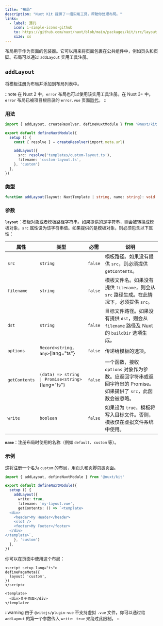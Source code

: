```yaml
---
title: "布局"
description: "Nuxt Kit 提供了一组实用工具，帮助你处理布局。"
links:
  - label: 源码
    icon: i-simple-icons-github
    to: https://github.com/nuxt/nuxt/blob/main/packages/kit/src/layout.ts
    size: xs
---
```


布局用于作为页面的包装器。它可以用来将页面包裹在公共组件中，例如页头和页脚。布局可以通过 `addLayout` 实用工具注册。

## `addLayout`

将模板注册为布局并添加到布局列表中。

::note
在 Nuxt 2 中，`error` 布局也可以使用该实用工具注册。在 Nuxt 3+ 中，`error` 布局已被项目根目录的 `error.vue` 页面[取代](/docs/getting-started/error-handling#rendering-an-error-page)。
::

### 用法

```ts twoslash
import { addLayout, createResolver, defineNuxtModule } from '@nuxt/kit'

export default defineNuxtModule({
  setup () {
    const { resolve } = createResolver(import.meta.url)

    addLayout({
      src: resolve('templates/custom-layout.ts'),
      filename: 'custom-layout.ts',
    }, 'custom')
  },
})
```

### 类型

```ts
function addLayout(layout: NuxtTemplate | string, name: string): void
```

### 参数

**`layout`**：模板对象或者模板路径字符串。如果提供的是字符串，则会被转换成模板对象，`src` 属性设为该字符串值。如果提供的是模板对象，则必须包含以下属性：

| 属性          | 类型                                              | 必需  | 说明                                                                                                                                                                         |
| ------------- | ------------------------------------------------- | ----- | ---------------------------------------------------------------------------------------------------------------------------------------------------------------------------- |
| `src`         | `string`                                          | `false` | 模板路径。如果没有提供 `src`，则必须提供 `getContents`。                                                                                                                    |
| `filename`    | `string`                                          | `false` | 模板文件名。如果没有提供 `filename`，则会从 `src` 路径生成。在此情况下，必须提供 `src`。                                                                                      |
| `dst`         | `string`                                          | `false` | 目标文件路径。如果没有提供 `dst`，则会从 `filename` 路径及 Nuxt 的 `buildDir` 选项生成。                                                                                       |
| `options`     | `Record<string, any>`{lang="ts"}                  | `false` | 传递给模板的选项。                                                                                                                                                           |
| `getContents` | `(data) => string \| Promise<string>`{lang="ts"} | `false` | 一个函数，接收 `options` 对象作为参数。应返回字符串或返回字符串的 Promise。如果提供了 `src`，此函数会被忽略。                                                                  |
| `write`       | `boolean`                                         | `false` | 如果设为 `true`，模板将写入目标文件。否则，模板仅在虚拟文件系统中使用。                                                                                                     |

**`name`**：注册布局时使用的名称（例如 `default`、`custom` 等）。

### 示例

这将注册一个名为 `custom` 的布局，用页头和页脚包裹页面。

```ts twoslash
import { addLayout, defineNuxtModule } from '@nuxt/kit'

export default defineNuxtModule({
  setup () {
    addLayout({
      write: true,
      filename: 'my-layout.vue',
      getContents: () => `<template>
  <div>
    <header>My Header</header>
    <slot />
    <footer>My Footer</footer>
  </div>
</template>`,
    }, 'custom')
  },
})
```

你可以在页面中使用这个布局：

```vue [pages/about.vue]
<script setup lang="ts">
definePageMeta({
  layout: 'custom',
})
</script>

<template>
  <div>关于页面</div>
</template>
```

::warning
由于 `@vitejs/plugin-vue` 不支持虚拟 `.vue` 文件，你可以通过给 `addLayout` 的第一个参数传入 `write: true` 来绕过此限制。
::